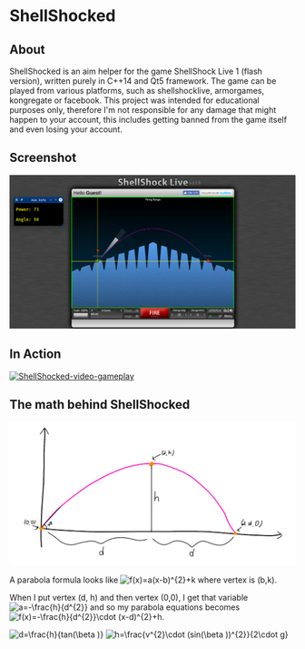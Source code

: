 # ShellShocked

## About

ShellShocked is an aim helper for the game ShellShock Live 1 (flash version), written purely in C++14 and Qt5 framework. The game can be played from various platforms, such as shellshocklive, armorgames, kongregate or facebook. This project was intended for educational purposes only, therefore I'm not responsible for any damage that might happen to your account, this includes getting banned from the game itself and even losing your account.

## Screenshot

![ShellShocked-screenshot-01](/img/preview.png)

## In Action

[![ShellShocked-video-gameplay](https://i.imgur.com/SXnQS7H.png)](https://www.youtube.com/watch?v=Y8vYkNeAsbE)

## The math behind ShellShocked

![ShellShocked-parabola](/img/parabola_graph.png)

A parabola formula looks like <img src="http://latex.codecogs.com/gif.latex?f(x)=a(x-b)^{2}&plus;k" title="f(x)=a(x-b)^{2}+k" /> where vertex is (b,k).

When I put vertex (d, h) and then vertex (0,0), I get that variable <img src="http://latex.codecogs.com/gif.latex?a=-\frac{h}{d^{2}}" title="a=-\frac{h}{d^{2}}" /> and so my parabola equations becomes
<img src="http://latex.codecogs.com/gif.latex?f(x)=-\frac{h}{d^{2}}\cdot&space;(x-d)^{2}&plus;h" title="f(x)=-\frac{h}{d^{2}}\cdot (x-d)^{2}+h" />.

<img src="http://latex.codecogs.com/gif.latex?d=\frac{h}{tan(\beta&space;)}" title="d=\frac{h}{tan(\beta )}" />

<img src="http://latex.codecogs.com/gif.latex?h=\frac{v^{2}\cdot&space;(sin(\beta&space;))^{2}}{2\cdot&space;g}" title="h=\frac{v^{2}\cdot (sin(\beta ))^{2}}{2\cdot g}" />

